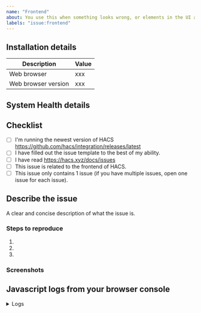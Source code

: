 ```yaml
---
name: "Frontend"
about: You use this when something looks wrong, or elements in the UI are not working correctly.
labels: "issue:frontend"
---
```


<!-- Learn how to submit an issue here https://hacs.xyz/docs/issues -->
<!-- Before you open a new issue, search through the existing issues to see if others have had the same problem.-->

## Installation details

<!-- In the table below you are expected to add information under the "Value" part -->

| Description                | Value |
| -------------------------- | ----- |
| Web browser                | xxx   |
| Web browser version        | xxx   |


## System Health details

<!--
In the table below you are expected to add information under the "Value" part

Paste the data from the System Health card in Home Assistant
https://www.home-assistant.io//more-info/system-health#github-issues
-->


## Checklist

<!-- You need to check ALL these boxes (tasks), if you do not do that, your issue is incomplete and may be closed -->

- [ ] I'm running the newest version of HACS <https://github.com/hacs/integration/releases/latest>
- [ ] I have filled out the issue template to the best of my ability.
- [ ] I have read <https://hacs.xyz/docs/issues>
- [ ] This issue is related to the frontend of HACS.
- [ ] This issue only contains 1 issue (if you have multiple issues, open one issue for each issue).

## Describe the issue

A clear and concise description of what the issue is.

### Steps to reproduce

<!-- Without steps to reproduce, it will be hard to fix, it is very important that you fill out this part, issues without it will be closed -->

1.
2.
3.

### Screenshots

<!-- Here you paste screenshots to showcase the issue -->

## Javascript logs from your browser console

<details>
  <summary>Logs</summary>

```

PASTE YOUR DEBUG LOGS HERE

```

</details>

<!-- IssueTemplateID: issue_frontend -->

